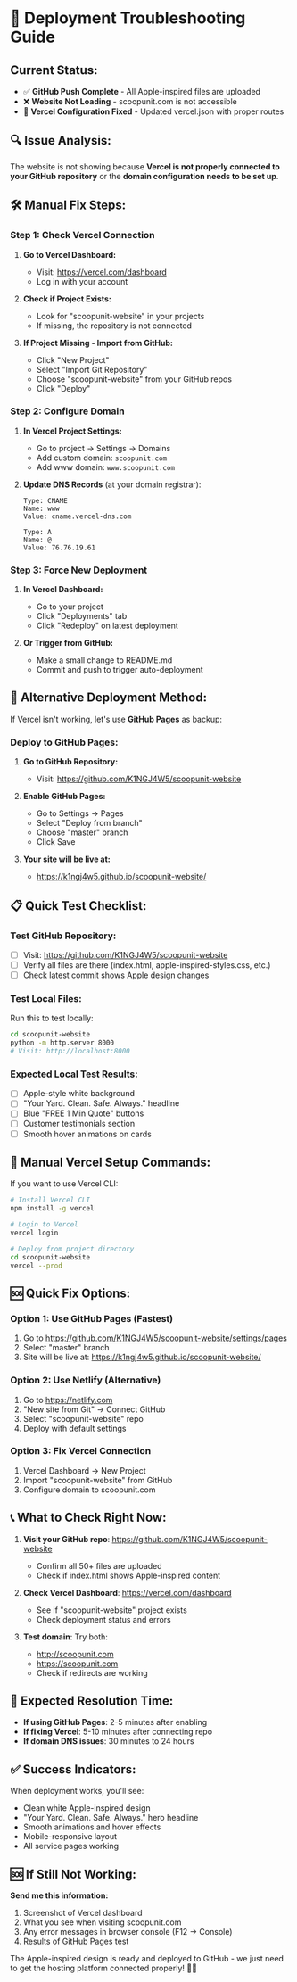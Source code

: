 # 🚨 Deployment Troubleshooting Guide

## Current Status:
- ✅ **GitHub Push Complete** - All Apple-inspired files are uploaded
- ❌ **Website Not Loading** - scoopunit.com is not accessible
- 🔧 **Vercel Configuration Fixed** - Updated vercel.json with proper routes

## 🔍 Issue Analysis:

The website is not showing because **Vercel is not properly connected to your GitHub repository** or the **domain configuration needs to be set up**.

## 🛠️ Manual Fix Steps:

### **Step 1: Check Vercel Connection**

1. **Go to Vercel Dashboard:**
   - Visit: https://vercel.com/dashboard
   - Log in with your account

2. **Check if Project Exists:**
   - Look for "scoopunit-website" in your projects
   - If missing, the repository is not connected

3. **If Project Missing - Import from GitHub:**
   - Click "New Project"
   - Select "Import Git Repository" 
   - Choose "scoopunit-website" from your GitHub repos
   - Click "Deploy"

### **Step 2: Configure Domain**

1. **In Vercel Project Settings:**
   - Go to project → Settings → Domains
   - Add custom domain: `scoopunit.com`
   - Add www domain: `www.scoopunit.com`

2. **Update DNS Records** (at your domain registrar):
   ```
   Type: CNAME
   Name: www
   Value: cname.vercel-dns.com

   Type: A
   Name: @
   Value: 76.76.19.61
   ```

### **Step 3: Force New Deployment**

1. **In Vercel Dashboard:**
   - Go to your project
   - Click "Deployments" tab
   - Click "Redeploy" on latest deployment

2. **Or Trigger from GitHub:**
   - Make a small change to README.md
   - Commit and push to trigger auto-deployment

## 🚀 Alternative Deployment Method:

If Vercel isn't working, let's use **GitHub Pages** as backup:

### **Deploy to GitHub Pages:**

1. **Go to GitHub Repository:**
   - Visit: https://github.com/K1NGJ4W5/scoopunit-website

2. **Enable GitHub Pages:**
   - Go to Settings → Pages
   - Select "Deploy from branch" 
   - Choose "master" branch
   - Click Save

3. **Your site will be live at:**
   - https://k1ngj4w5.github.io/scoopunit-website/

## 📋 Quick Test Checklist:

### **Test GitHub Repository:**
- [ ] Visit: https://github.com/K1NGJ4W5/scoopunit-website
- [ ] Verify all files are there (index.html, apple-inspired-styles.css, etc.)
- [ ] Check latest commit shows Apple design changes

### **Test Local Files:**
Run this to test locally:
```bash
cd scoopunit-website
python -m http.server 8000
# Visit: http://localhost:8000
```

### **Expected Local Test Results:**
- [ ] Apple-style white background
- [ ] "Your Yard. Clean. Safe. Always." headline
- [ ] Blue "FREE 1 Min Quote" buttons
- [ ] Customer testimonials section
- [ ] Smooth hover animations on cards

## 🔧 Manual Vercel Setup Commands:

If you want to use Vercel CLI:

```bash
# Install Vercel CLI
npm install -g vercel

# Login to Vercel
vercel login

# Deploy from project directory
cd scoopunit-website
vercel --prod
```

## 🆘 Quick Fix Options:

### **Option 1: Use GitHub Pages (Fastest)**
1. Go to https://github.com/K1NGJ4W5/scoopunit-website/settings/pages
2. Select "master" branch
3. Site will be live at: https://k1ngj4w5.github.io/scoopunit-website/

### **Option 2: Use Netlify (Alternative)**
1. Go to https://netlify.com
2. "New site from Git" → Connect GitHub
3. Select "scoopunit-website" repo
4. Deploy with default settings

### **Option 3: Fix Vercel Connection**
1. Vercel Dashboard → New Project
2. Import "scoopunit-website" from GitHub  
3. Configure domain to scoopunit.com

## 📞 What to Check Right Now:

1. **Visit your GitHub repo**: https://github.com/K1NGJ4W5/scoopunit-website
   - Confirm all 50+ files are uploaded
   - Check if index.html shows Apple-inspired content

2. **Check Vercel Dashboard**: https://vercel.com/dashboard
   - See if "scoopunit-website" project exists
   - Check deployment status and errors

3. **Test domain**: Try both:
   - http://scoopunit.com
   - https://scoopunit.com
   - Check if redirects are working

## 🎯 Expected Resolution Time:

- **If using GitHub Pages**: 2-5 minutes after enabling
- **If fixing Vercel**: 5-10 minutes after connecting repo
- **If domain DNS issues**: 30 minutes to 24 hours

## ✅ Success Indicators:

When deployment works, you'll see:
- Clean white Apple-inspired design
- "Your Yard. Clean. Safe. Always." hero headline
- Smooth animations and hover effects
- Mobile-responsive layout
- All service pages working

## 🆘 If Still Not Working:

**Send me this information:**
1. Screenshot of Vercel dashboard
2. What you see when visiting scoopunit.com
3. Any error messages in browser console (F12 → Console)
4. Results of GitHub Pages test

The Apple-inspired design is ready and deployed to GitHub - we just need to get the hosting platform connected properly! 🍎🐾